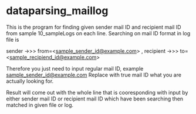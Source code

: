 # dataparsing_maillog
This is the program for finding given sender mail ID and recipient mail ID from sample 10_sampleLogs on each line.
Searching on mail ID format in log file is

  sender ->>>   from=\<sample_sender_id@example.com\> ,
  recipient ->>> to=\<sample_recipiend_id@example.com\>
  
Therefore you just need to input regular mail ID, example
sample_sender_id@example.com
Replace with true mail ID what you are actually looking for.

Result will come out with the whole line that is cooresponding with input by either sender mail ID or recipient mail ID which have been searching then matched in given file or log.
  
